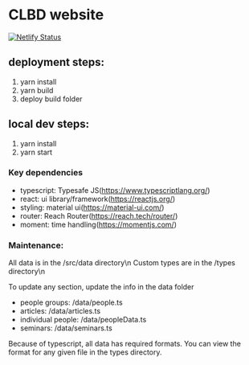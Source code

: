 # CLBD website

[![Netlify Status](https://api.netlify.com/api/v1/badges/0ab31ad8-3dbd-4498-ab16-735112a570d5/deploy-status)](https://app.netlify.com/sites/clbd/deploys)

## deployment steps:

1. yarn install
2. yarn build
3. deploy build folder

## local dev steps:

1. yarn install
2. yarn start

### Key dependencies

- typescript: Typesafe JS(https://www.typescriptlang.org/)
- react: ui library/framework(https://reactjs.org/)
- styling: material ui(https://material-ui.com/)
- router: Reach Router(https://reach.tech/router/)
- moment: time handling(https://momentjs.com/)


### Maintenance:

All data is in the /src/data directory\n
Custom types are in the /types directory\n

To update any section, update the info in the data folder
- people groups: /data/people.ts
- articles: /data/articles.ts
- individual people: /data/peopleData.ts
- seminars: /data/seminars.ts

Because of typescript, all data has required formats.  You can view the format for any given file in the types directory.

